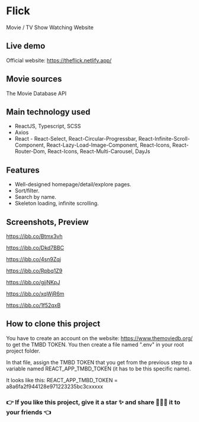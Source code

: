 # Flick

Movie / TV Show Watching Website

## Live demo

Official website: https://theflick.netlify.app/

## Movie sources

The Movie Database API 

## Main technology used

- ReactJS, Typescript, SCSS
- Axios
- React - React-Select, React-Circular-Progressbar, React-Infinite-Scroll-Component, React-Lazy-Load-Image-Component, React-Icons, React-Router-Dom,
          React-Icons, React-Multi-Carousel, DayJs
  
## Features

- Well-designed homepage/detail/explore pages.
- Sort/filter.
- Search by name.
- Skeleton loading, infinite scrolling.

## Screenshots, Preview

https://ibb.co/Btmx3vh

https://ibb.co/Dkd7BBC

https://ibb.co/4sn9Zqj

https://ibb.co/Rpbq1Z9

https://ibb.co/gjjNKpJ

https://ibb.co/xqWjR6m

https://ibb.co/1f52qxB

## How to clone this project

You have to create an account on the website: https://www.themoviedb.org/ to get the TMBD TOKEN. You then create a file named ".env" in your root project folder.

In that file, assign the TMBD TOKEN that you get from the previous step to a variable named REACT_APP_TMBD_TOKEN (it has to be this specific name).

It looks like this:
REACT_APP_TMBD_TOKEN = a8a6fa2f944128e971223235bc3cxxxxx

### 👉 If you like this project, give it a star ✨ and share 👨🏻‍💻 it to your friends 👈
